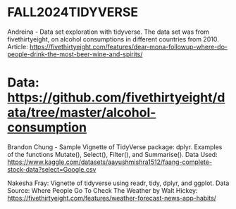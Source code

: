 # FALL2024TIDYVERSE


Andreina - Data set exploration with tidyverse. The data set was from fivethirtyeight, on alcohol consumptions in different countries from 2010. 
Article: https://fivethirtyeight.com/features/dear-mona-followup-where-do-people-drink-the-most-beer-wine-and-spirits/

Data: https://github.com/fivethirtyeight/data/tree/master/alcohol-consumption
=======
Brandon Chung - Sample Vignette of TidyVerse package: dplyr. Examples of the functions Mutate(), Select(), Filter(), and Summarise(). 
  Data Used: https://www.kaggle.com/datasets/aayushmishra1512/faang-complete-stock-data?select=Google.csv
  
Nakesha Fray: Vignette of tidyverse using readr, tidy, dplyr, and ggplot.
Data Source: Where People Go To Check The Weather by Walt Hickey: https://fivethirtyeight.com/features/weather-forecast-news-app-habits/
 
